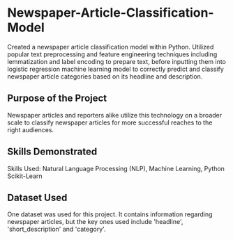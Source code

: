 # Newspaper-Article-Classification-Model

Created a newspaper article classification model within Python. Utilized popular text preprocessing and feature engineering techniques including lemmatization and label encoding to prepare text, before inputting them into logistic regression machine learning model to correctly predict and classify newspaper article categories based on its headline and description.  

## Purpose of the Project
Newspaper articles and reporters alike utilize this technology on a broader scale to classify newspaper articles for more successful reaches to the right audiences.  

## Skills Demonstrated
Skills Used: Natural Language Processing (NLP), Machine Learning, Python Scikit-Learn  

## Dataset Used
One dataset was used for this project. It contains information regarding newspaper articles, but the key ones used include 'headline', 'short_description' and 'category'.
